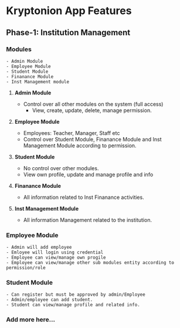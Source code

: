 # Kryptonion App Features


## Phase-1: Institution Management

### Modules
	- Admin Module
	- Employee Module
	- Student Module
	- Finanance Module
	- Inst Management module
	
1. **Admin Module**
	- Control over all other modules on the system (full access)
		- View, create, update, delete, manage permission.

2. **Employee Module**
	- Employees: Teacher, Manager, Staff etc
	- Control over Student Module, Finanance Module and Inst Management Module according to permission.

3. **Student Module**
	- No control over other modules.
	- View own profile, update and manage profile and info

4. **Finanance Module**
	- All information related to Inst Finanance activities.

5. **Inst Management Module**
	- All information Management related to the institution.



### Employee Module
	- Admin will add employee
	- Emloyee will login using credential
	- Employee can view/manage own progile
	- Employee can view/manage other sub modules entity according to permission/role
	

### Student Module
	- Can register but must be approved by admin/Employee
	- Admin/employee can add student.
	- Student can view/manage profile and related info.



### Add more here...